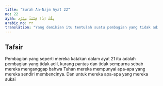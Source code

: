 ```yaml
---
title: "Surah An-Najm Ayat 22"
no: 22
ayah: تِلْكَ اِذًا قِسْمَةٌ ضِيْزٰى 
arabic_no: ٢٢
translation: "Yang demikian itu tentulah suatu pembagian yang tidak adil. "
---
```


## Tafsir

Pembagian yang seperti mereka katakan dalam ayat 21 itu adalah pembagian yang tidak adil, kurang pantas dan tidak sempurna sebab mereka menganggap bahwa Tuhan mereka mempunyai apa-apa yang mereka sendiri membencinya. Dan untuk mereka apa-apa yang mereka sukai